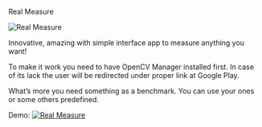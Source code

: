Real Measure

![Real Measure](https://github.com/IEEEmadC/Apps-2017/blob/master/Carbon_Base/plakat-1-683x1024.png)

Innovative, amazing with simple interface app to measure anything you want!

To make it work you need to have OpenCV Manager installed first. In case of its lack the user will be redirected under proper link at Google Play.

What’s more you need something as a benchmark. You can use your ones or some others predefined.

Demo:
[![Real Measure](https://github.com/IEEEmadC/Apps-2017/blob/master/video.png)](https://vimeo.com/221269208)

